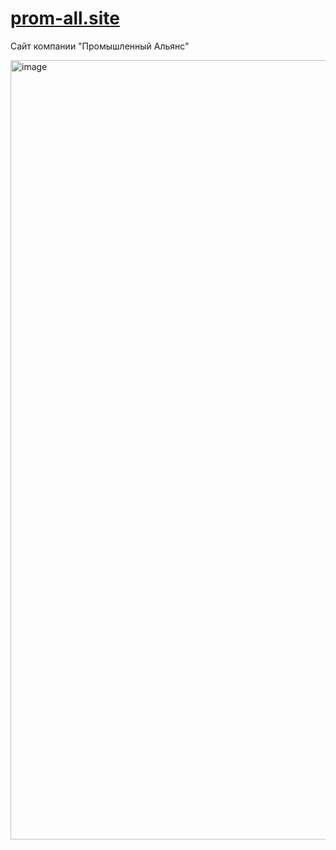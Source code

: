 
# [prom-all.site](https://prom-all.site/)
Сайт компании "Промышленный Альянс"

<img width="1247" alt="image" src="https://github.com/EugeneNovikov13/prom-all/assets/116081924/682d03db-ced4-4398-8619-9dda7ea8b179">

